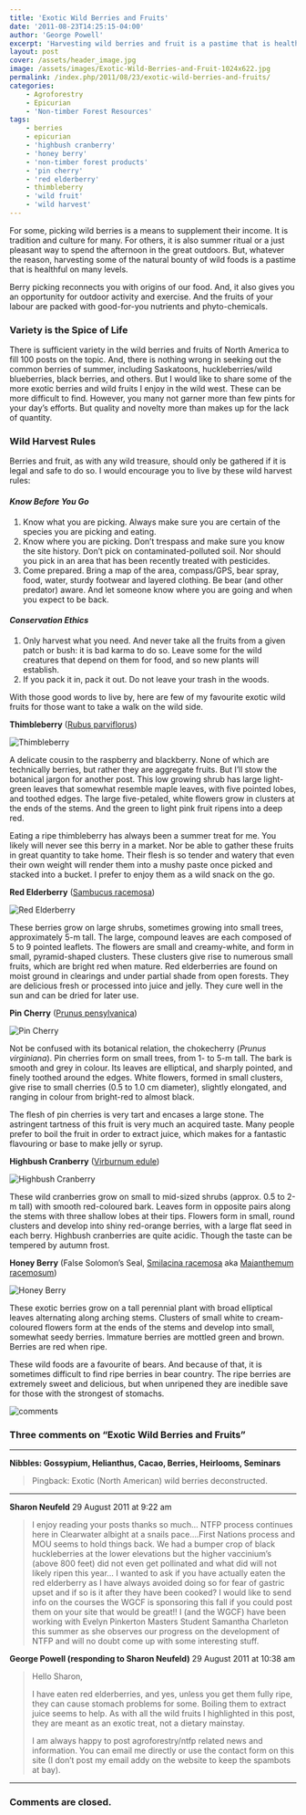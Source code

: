 ```yaml
---
title: 'Exotic Wild Berries and Fruits'
date: '2011-08-23T14:25:15-04:00'
author: 'George Powell'
excerpt: 'Harvesting wild berries and fruit is a pastime that is healthful on many levels. My favourite exotic wild fruits for those want to take a walk on the wild side include thimbleberry, red elderberry, pin cherry, highbush cranberry and honey berry.'
layout: post
cover: /assets/header_image.jpg
image: /assets/images/Exotic-Wild-Berries-and-Fruit-1024x622.jpg
permalink: /index.php/2011/08/23/exotic-wild-berries-and-fruits/
categories:
    - Agroforestry
    - Epicurian
    - 'Non-timber Forest Resources'
tags:
    - berries
    - epicurian
    - 'highbush cranberry'
    - 'honey berry'
    - 'non-timber forest products'
    - 'pin cherry'
    - 'red elderberry'
    - thimbleberry
    - 'wild fruit'
    - 'wild harvest'
---
```


For some, picking wild berries is a means to supplement their income. It is tradition and culture for many. For others, it is also summer ritual or a just pleasant way to spend the afternoon in the great outdoors. But, whatever the reason, harvesting some of the natural bounty of wild foods is a pastime that is healthful on many levels.

Berry picking reconnects you with origins of our food. And, it also gives you an opportunity for outdoor activity and exercise. And the fruits of your labour are packed with good-for-you nutrients and phyto-chemicals.

### Variety is the Spice of Life

There is sufficient variety in the wild berries and fruits of North America to fill 100 posts on the topic. And, there is nothing wrong in seeking out the common berries of summer, including Saskatoons, huckleberries/wild blueberries, black berries, and others. But I would like to share some of the more exotic berries and wild fruits I enjoy in the wild west. These can be more difficult to find. However, you many not garner more than few pints for your day’s efforts. But quality and novelty more than makes up for the lack of quantity.

### Wild Harvest Rules

Berries and fruit, as with any wild treasure, should only be gathered if it is legal and safe to do so. I would encourage you to live by these wild harvest rules:

#### *Know Before You Go*

1. Know what you are picking. Always make sure you are certain of the species you are picking and eating.
2. Know where you are picking. Don’t trespass and make sure you know the site history. Don’t pick on contaminated-polluted soil. Nor should you pick in an area that has been recently treated with pesticides.
3. Come prepared. Bring a map of the area, compass/GPS, bear spray, food, water, sturdy footwear and layered clothing. Be bear (and other predator) aware. And let someone know where you are going and when you expect to be back.

#### *Conservation* *Ethics*

1. Only harvest what you need. And never take all the fruits from a given patch or bush: it is bad karma to do so. Leave some for the wild creatures that depend on them for food, and so new plants will establish.
2. If you pack it in, pack it out. Do not leave your trash in the woods.

With those good words to live by, here are few of my favourite exotic wild fruits for those want to take a walk on the wild side.


**Thimbleberry** ([Rubus parviflorus](http://linnet.geog.ubc.ca/Atlas/Atlas.aspx?sciname=Rubus%20parviflorus))

![Thimbleberry](/assets/images/Rubus_parviflorus_9481-768x512.jpg)

A delicate cousin to the raspberry and blackberry. None of which are technically berries, but rather they are aggregate fruits. But I’ll stow the botanical jargon for another post. This low growing shrub has large light-green leaves that somewhat resemble maple leaves, with five pointed lobes, and toothed edges. The large five-petaled, white flowers grow in clusters at the ends of the stems. And the green to light pink fruit ripens into a deep red.

Eating a ripe thimbleberry has always been a summer treat for me. You likely will never see this berry in a market. Nor be able to gather these fruits in great quantity to take home. Their flesh is so tender and watery that even their own weight will render them into a mushy paste once picked and stacked into a bucket. I prefer to enjoy them as a wild snack on the go.

**Red Elderberry** ([Sambucus racemosa](http://linnet.geog.ubc.ca/Atlas/Atlas.aspx?sciname=Sambucus%20racemosa))

![Red Elderberry](/assets/images/Sambucus_racemosa_1567-768x512.jpg)

These berries grow on large shrubs, sometimes growing into small trees, approximately 5-m tall. The large, compound leaves are each composed of 5 to 9 pointed leaflets. The flowers are small and creamy-white, and form in small, pyramid-shaped clusters. These clusters give rise to numerous small fruits, which are bright red when mature. Red elderberries are found on moist ground in clearings and under partial shade from open forests. They are delicious fresh or processed into juice and jelly. They cure well in the sun and can be dried for later use.

**Pin Cherry** ([Prunus pensylvanica](http://linnet.geog.ubc.ca/Atlas/Atlas.aspx?sciname=Prunus%20pensylvanica))

![Pin Cherry](/assets/images/ChokeCherry.jpg)

Not be confused with its botanical relation, the chokecherry (*Prunus virginiana*). Pin cherries form on small trees, from 1- to 5-m tall. The bark is smooth and grey in colour. Its leaves are elliptical, and sharply pointed, and finely toothed around the edges. White flowers, formed in small clusters, give rise to small cherries (0.5 to 1.0 cm diameter), slightly elongated, and ranging in colour from bright-red to almost black.

The flesh of pin cherries is very tart and encases a large stone. The astringent tartness of this fruit is very much an acquired taste. Many people prefer to boil the fruit in order to extract juice, which makes for a fantastic flavouring or base to make jelly or syrup.

**Highbush Cranberry** ([Virburnum edule](http://linnet.geog.ubc.ca/Atlas/Atlas.aspx?sciname=viburnum%20edule))

![Highbush Cranberry](/assets/images/Viburnum_edule_fruit-768x512.jpg)

These wild cranberries grow on small to mid-sized shrubs (approx. 0.5 to 2-m tall) with smooth red-coloured bark. Leaves form in opposite pairs along the stems with three shallow lobes at their tips. Flowers form in small, round clusters and develop into shiny red-orange berries, with a large flat seed in each berry. Highbush cranberries are quite acidic. Though the taste can be tempered by autumn frost.

**Honey Berry** (False Solomon’s Seal, [Smilacina racemosa](http://linnet.geog.ubc.ca/Atlas/Atlas.aspx?sciname=smilacina%20racemosa) aka [Maianthemum racemosum](http://linnet.geog.ubc.ca/Atlas/Atlas.aspx?sciname=smilacina%20racemosa))

![Honey Berry](/assets/images/Maianthemum_racemosum-768x512.jpg)

These exotic berries grow on a tall perennial plant with broad elliptical leaves alternating along arching stems. Clusters of small white to cream-coloured flowers form at the ends of the stems and develop into small, somewhat seedy berries. Immature berries are mottled green and brown. Berries are red when ripe.

These wild foods are a favourite of bears. And because of that, it is sometimes difficult to find ripe berries in bear country. The ripe berries are extremely sweet and delicious, but when unripened they are inedible save for those with the strongest of stomachs.

![comments](/assets/images/scroll.png)

### Three comments on “Exotic Wild Berries and Fruits”

***

**Nibbles: Gossypium, Helianthus, Cacao, Berries, Heirlooms, Seminars**

> Pingback: Exotic (North American) wild berries deconstructed. 

***

**Sharon Neufeld** 29 August 2011 at 9:22 am

> I enjoy reading your posts thanks so much…
> NTFP process continues here in Clearwater albight at a snails pace….First Nations process and MOU seems to hold things back. We had a bumper crop of black
> huckleberries at the lower elevations but the higher vaccinium’s (above 800 feet) did not even get pollinated and what did will not likely ripen this year…
> I wanted to ask if you have actually eaten the red elderberry as I have always avoided doing so for fear of gastric upset and if so is it after they have been cooked?
> I would like to send info on the courses the WGCF is sponsoring this fall if you could post them on your site that would be great!! I (and the WGCF) have been working with Evelyn Pinkerton Masters Student Samantha Charleton this summer as she observes our progress on the development of NTFP and will no doubt come up with some interesting stuff.

**George Powell (responding to Sharon Neufeld)** 29 August 2011 at 10:38 am

> Hello Sharon,
>
> I have eaten red elderberries, and yes, unless you get them fully ripe, they can cause stomach problems for some. Boiling them to extract juice seems to help. As with all the wild fruits I highlighted in this post, they are meant as an exotic treat, not a dietary mainstay.
>
> I am always happy to post agroforestry/ntfp related news and information. You can email me directly or use the contact form on this site (I don’t post my email addy on the website to keep the spambots at bay).

***

### Comments are closed.

